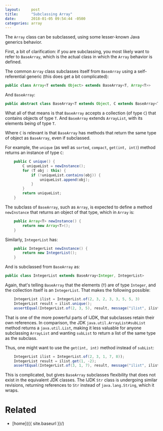 ```yaml
---
layout:     post
title:      "Subclassing Array"
date:       2018-01-05 09:54:44 -0500
categories: array
---
```

The `Array` class can be subclassed, using some lesser-known Java generics behavior.

First, a bit of clarification: if you are subclassing, you most likely want to refer to `BaseArray`,
which is the actual class in which the `Array` behavior is defined.

The common `Array` class subclasses itself from `BaseArray` using a self-referential generic (this
does get a bit complicated):

```java
public class Array<T extends Object> extends BaseArray<T, Array<T>>
```

And `BaseArray`:

```java
public abstract class BaseArray<T extends Object, C extends BaseArray<T, C>> extends ArrayList<T> implements Sequence<T>
```

What all of that means is that `BaseArray` accepts a collection (of type `C`) that contains objects
of type `T`. And `BaseArray` extends `ArrayList`, with its elements being of type `T`.

Where `C` is relevant is that `BaseArray` has methods that return the same type of object as
`BaseArray`, even if subclassed.

For example, the `unique` (as well as `sorted`, `compact`, `get(int, int)`) method returns an
instance of type `C`:

```java
    public C unique() {
        C uniqueList = newInstance();
        for (T obj : this) {
            if (!uniqueList.contains(obj)) {
                uniqueList.append(obj);
            }
        }
        return uniqueList;
    }
```

The subclass of `BaseArray`, such as `Array`, is expected to define a method `newInstance` that
returns an object of that type, which in `Array` is:

```java
    public Array<T> newInstance() {
        return new Array<T>();
    }
```

Similarly, `IntegerList` has:

```java
    public IntegerList newInstance() {
        return new IntegerList();
    }
```

And is subclassed from `BaseArray` as:

```java
public class IntegerList extends BaseArray<Integer, IntegerList>
```

Again, that's telling `BaseArray` that the elements (`T`) are of type `Integer`, and the collection
itself is an `IntegerList`. That makes the following possible:

```java
    IntegerList ilist = IntegerList.of(2, 3, 2, 3, 3, 5, 5, 3)
    IntegerList result = ilist.unique();
    assertEqual(IntegerList.of(2, 3, 5), result, message("ilist", ilist));
```

That is one of the more powerful parts of IJDK, that subclasses retain their own references. In
comparison, the JDK `java.util.ArrayList#subList` method returns a `java.util.List`, making it less
valuable for anyone subclassing `ArrayList` and wanting `subList` to return a list of the same type
as the subclass.

Thus, one might want to use the `get(int, int)` method instead of `subList`:

```java
    IntegerList ilist = IntegerList.of(2, 3, 1, 7, 8));
    IntegerList result = ilist.get(1, -2);
    assertEqual(IntegerList.of(3, 1, 7), result, message("ilist", ilist));
```

This is complicated, but gives `BaseArray` subclasses flexibility that does not exist in the
equivalent JDK classes. The IJDK `Str` class is undergoing similar revisions, returning references
to `Str` instead of `java.lang.String`, which it wraps.

# Related

* [home]({{ site.baseurl }}/)
